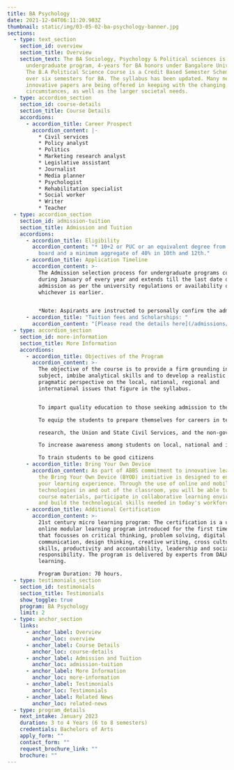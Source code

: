 ```yaml
---
title: BA Psychology
date: 2021-12-04T06:11:20.983Z
thumbnail: static/img/03-05-02-ba-psychology-banner.jpg
sections:
  - type: text_section
    section_id: overview
    section_title: Overview
    section_text: The BA Sociology, Psychology & Political sciences is a new 3 year
      undergraduate program, 4-years for BA honors under Bangalore University.
      The B.A Political Science Course is a Credit Based Semester Scheme, spread
      over six semesters for BA. The syllabus has been updated. Many new and
      innovative papers are being offered in keeping with the changing times and
      circumstances, as well as the larger societal needs.
  - type: accordion_section
    section_id: course-details
    section_title: Course Details
    accordions:
      - accordion_title: Career Prospect
        accordion_content: |-
          * Civil services
          * Policy analyst
          * Politics
          * Marketing research analyst 
          * Legislative assistant
          * Journalist
          * Media planner
          * Psychologist
          * Rehabilitation specialist 
          * Social worker
          * Writer
          * Teacher
  - type: accordion_section
    section_id: admission-tuition
    section_title: Admission and Tuition
    accordions:
      - accordion_title: Eligibility
        accordion_content: "* 10+2 or PUC or an equivalent degree from a recognized
          board and a minimum aggregate of 40% in 10th and 12th."
      - accordion_title: Application Timeline
        accordion_content: >-
          The Admission selection process for undergraduate programs commences
          during January of every year and extends till the last date of
          admission as per the university regulations or availability of seats,
          whichever is earlier.


          *Note: Aspirants are instructed to personally confirm the admission dates and timelines from the admissions office.*
      - accordion_title: "Tuition fees and Scholarships: "
        accordion_content: "[Please read the details here](/admissions/fees-scholarships)"
  - type: accordion_section
    section_id: more-information
    section_title: More Information
    accordions:
      - accordion_title: Objectives of the Program
        accordion_content: >-
          The objective of the course is to provide a firm grounding in the
          subject, imbibe analytical skills and to develop a realistic and
          pragmatic perspective on the local, national, regional and
          international issues that figure in the syllabus.


          To impart quality education to those seeking admission to the B.A Sociology, Psychology & Political sciences course.

          To equip the students to prepare themselves for careers in teaching and

          research, the Union and State Civil Services, and the non-governmental sector.

          To increase awareness among students on local, national and international issues, and strengthen their analytical skills and capabilities.

          To train students to be good citizens
      - accordion_title: Bring Your Own Device
        accordion_content: As part of ABBS commitment to innovative learning strategies,
          the Bring Your Own Device (BYOD) initiative is designed to enhance
          your learning experience. Through the use of online and mobile
          technologies in and out of the classroom, you will be able to access
          course materials, participate in collaborative learning environments
          and build the technological skills needed in today's workforce.
      - accordion_title: Additional Certification
        accordion_content: >-
          21st century micro learning program: The certification is a unique
          online modular learning program introduced for the first time in India
          that focusses on critical thinking, problem solving, digital literacy,
          communication, design thinking, creative writing, cross cultural
          skills, productivity and accountability, leadership and social
          responsibility. The program is delivered by experts from DALHAM
          learning. 

          Program Duration: 70 hours.
  - type: testimonials_section
    section_id: testimonials
    section_title: Testimonials
    show_toggle: true
    program: BA Psychology
    limit: 2
  - type: anchor_section
    links:
      - anchor_label: Overview
        anchor_loc: overview
      - anchor_label: Course Details
        anchor_loc: course-details
      - anchor_label: Admission and Tuition
        anchor_loc: admission-tuition
      - anchor_label: More Information
        anchor_loc: more-information
      - anchor_label: Testimonials
        anchor_loc: Testimonials
      - anchor_label: Related News
        anchor_loc: related-news
  - type: program_details
    next_intake: January 2023
    duration: 3 to 4 Years (6 to 8 semesters)
    credentials: Bachelors of Arts
    apply_form: ""
    contact_form: ""
    request_brochure_link: ""
    brochure: ""
---
```


